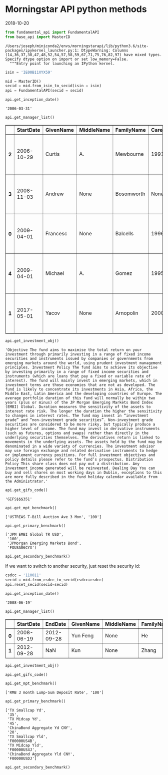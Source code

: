 
# Morningstar API python methods

2018-10-20


```python
from fundamental_api import FundamentalAPI
from base_api import MasterID
```

    /Users/joseph/miniconda2/envs/morningstarapi/lib/python3.6/site-packages/ipykernel_launcher.py:1: DtypeWarning: Columns (14,36,37,38,47,48,52,54,57,58,59,67,71,75,76,82,97) have mixed types. Specify dtype option on import or set low_memory=False.
      """Entry point for launching an IPython kernel.



```python
isin = 'IE00B11XYX59'
```


```python
mid = MasterID()
secid = mid.from_isin_to_secid(isin = isin)
api = FundamentalAPI(secid = secid)
```


```python
api.get_inception_date()
```




    '2006-03-31'




```python
api.get_manager_list()
```




<div>
<style scoped>
    .dataframe tbody tr th:only-of-type {
        vertical-align: middle;
    }

    .dataframe tbody tr th {
        vertical-align: top;
    }

    .dataframe thead th {
        text-align: right;
    }
</style>
<table border="1" class="dataframe">
  <thead>
    <tr style="text-align: right;">
      <th></th>
      <th>StartDate</th>
      <th>GivenName</th>
      <th>MiddleName</th>
      <th>FamilyName</th>
      <th>CareerStartYear</th>
      <th>College</th>
      <th>Biograhy</th>
      <th>EndDate</th>
    </tr>
  </thead>
  <tbody>
    <tr>
      <th>2</th>
      <td>2006-10-29</td>
      <td>Curtis</td>
      <td>A.</td>
      <td>Mewbourne</td>
      <td>1991</td>
      <td>University of Pennsylvania</td>
      <td>Mr. Mewbourne is a managing director and head ...</td>
      <td>2008-10-31</td>
    </tr>
    <tr>
      <th>3</th>
      <td>2008-11-03</td>
      <td>Andrew</td>
      <td>None</td>
      <td>Bosomworth</td>
      <td>None</td>
      <td>None</td>
      <td>Mr. Bosomworth is a managing director in the M...</td>
      <td>2009-03-31</td>
    </tr>
    <tr>
      <th>0</th>
      <td>2009-04-01</td>
      <td>Francesc</td>
      <td>None</td>
      <td>Balcells</td>
      <td>1996</td>
      <td>Johns Hopkins University (Paul H. Nitze)</td>
      <td>Mr. Balcells is an executive vice president an...</td>
      <td>NaN</td>
    </tr>
    <tr>
      <th>4</th>
      <td>2009-04-01</td>
      <td>Michael</td>
      <td>A.</td>
      <td>Gomez</td>
      <td>1995</td>
      <td>University of Pennsylvania (Wharton)</td>
      <td>Mr. Gomez is a managing director in the Newpor...</td>
      <td>NaN</td>
    </tr>
    <tr>
      <th>1</th>
      <td>2017-05-01</td>
      <td>Yacov</td>
      <td>None</td>
      <td>Arnopolin</td>
      <td>2000</td>
      <td>Carnegie Mellon University</td>
      <td>Mr. Arnopolin is an executive vice president a...</td>
      <td>NaN</td>
    </tr>
  </tbody>
</table>
</div>




```python
api.get_investment_obj()
```




    'Objective The fund aims to maximise the total return on your investment through primarily investing in a range of fixed income securities and instruments issued by companies or governments from emerging markets around the world, using prudent investment management principles. Investment Policy The fund aims to achieve its objective by investing primarily in a range of fixed income securities and instruments (which are loans that pay a fixed or variable rate of interest). The fund will mainly invest in emerging markets, which in investment terms are those economies that are not as developed. The fund is likely to concentrate its investments in Asia, Africa, the Middle East, Latin America and the developing countries of Europe. The average portfolio duration of this fund will normally be within two years (plus or minus) of the JP Morgan Emerging Markets Bond Index (EMBI) Global. Duration measures the sensitivity of the assets to interest rate risk. The longer the duration the higher the sensitivity to changes in interest rates. The fund may invest in “investment grade” and “non-investment grade securities”. Non-investment grade securities are considered to be more risky, but typically produce a higher level of income. The fund may invest in derivative instruments (such as futures, options and swaps) rather than directly in the underlying securities themselves. The derivatives return is linked to movements in the underlying assets. The assets held by the fund may be denominated in a wide variety of currencies. The investment advisor may use foreign exchange and related derivative instruments to hedge or implement currency positions. For full investment objectives and policy details please refer to the fund’s prospectus. Distribution Policy This share class does not pay out a distribution. Any investment income generated will be reinvested. Dealing Day You can buy and sell shares on most working days in Dublin, exceptions to this are more fully described in the fund holiday calendar available from the Administrator.'




```python
api.get_gifs_code()
```




    'GIFS$$$351'




```python
api.get_mpt_benchmark()
```




    ['USTREAS T-Bill Auction Ave 3 Mon', '100']




```python
api.get_primary_benchmark()
```




    ['JPM EMBI Global TR USD',
     '100',
     'JPMorgan Emerging Markets Bond',
     'FOUSA06CYX']




```python
api.get_secondary_benchmark()
```

If we want to switch to another security, just reset the security id:


```python
csdcc = '110011'
secid = mid.from_csdcc_to_secid(csdcc=csdcc)
api.reset_secid(secid=secid)
```


```python
api.get_inception_date()
```




    '2008-06-19'




```python
api.get_manager_list()
```




<div>
<style scoped>
    .dataframe tbody tr th:only-of-type {
        vertical-align: middle;
    }

    .dataframe tbody tr th {
        vertical-align: top;
    }

    .dataframe thead th {
        text-align: right;
    }
</style>
<table border="1" class="dataframe">
  <thead>
    <tr style="text-align: right;">
      <th></th>
      <th>StartDate</th>
      <th>EndDate</th>
      <th>GivenName</th>
      <th>MiddleName</th>
      <th>FamilyName</th>
      <th>CareerStartYear</th>
      <th>College</th>
      <th>Biograhy</th>
    </tr>
  </thead>
  <tbody>
    <tr>
      <th>0</th>
      <td>2008-06-19</td>
      <td>2012-09-28</td>
      <td>Yun Feng</td>
      <td>None</td>
      <td>He</td>
      <td>2004</td>
      <td>n/a</td>
      <td>N/A</td>
    </tr>
    <tr>
      <th>1</th>
      <td>2012-09-28</td>
      <td>NaN</td>
      <td>Kun</td>
      <td>None</td>
      <td>Zhang</td>
      <td>None</td>
      <td>None</td>
      <td>N/A</td>
    </tr>
  </tbody>
</table>
</div>




```python
api.get_investment_obj()
```


```python
api.get_gifs_code()
```


```python
api.get_mpt_benchmark()
```




    ['RMB 3 month Lump-Sum Deposit Rate', '100']




```python
api.get_primary_benchmark()
```




    ['TX Smallcap Yd',
     '35',
     'TX Midcap Yd',
     '45',
     'ChinaBond Aggregate Yd CNY',
     '20',
     'TX Smallcap Yld',
     'F00000US4B',
     'TX Midcap Yld',
     'F00000US4J',
     'ChinaBond Aggregate Yld CNY',
     'F00000USDJ']




```python
api.get_secondary_benchmark()
```


```python

```
